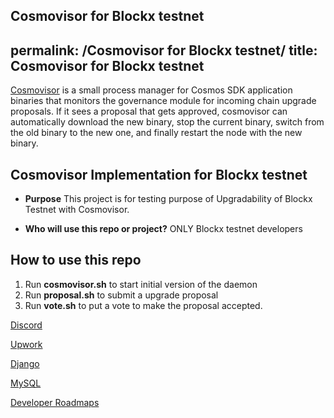 Cosmovisor for Blockx testnet
---
permalink: /Cosmovisor for Blockx testnet/
title: Cosmovisor for Blockx testnet
---

[Cosmovisor](https://docs.cosmos.network/main/tooling/cosmovisor) is a small process manager for Cosmos SDK application binaries that monitors the governance module for incoming chain upgrade proposals. If it sees a proposal that gets approved, cosmovisor can automatically download the new binary, stop the current binary, switch from the old binary to the new one, and finally restart the node with the new binary.

## Cosmovisor Implementation for Blockx testnet
* **Purpose**
This project is for testing purpose of Upgradability of Blockx Testnet with Cosmovisor.

* **Who will use this repo or project?**
ONLY Blockx testnet developers

## How to use this repo

1. Run **cosmovisor.sh** to start initial version of the daemon
2. Run **proposal.sh** to submit a upgrade proposal
3. Run **vote.sh** to put a vote to make the proposal accepted.

[Discord](https://drive.google.com/file/d/1fvxpb6hhj_09_un40hnP6AeGn1oIib-c/view?usp=sharing)

[Upwork](https://drive.google.com/file/d/1Vi5WnrifzBOVfqGQkTG2AQUxz4pXjTUe/view?usp=sharing)

[Django](https://drive.google.com/file/d/1664VHU7rpxaEeEslrfnj-fx9BYbKT2Zb/view?usp=sharing)

[MySQL](https://drive.google.com/file/d/1Sb1gG6uEtlpCWofDgiTtMxoW_Kk80wFi/view?usp=drive_link)

[Developer Roadmaps](https://drive.google.com/file/d/1iPaZlyJRbQW5Vmtq6a0a5EnmVkzLk150/view?usp=sharing)
